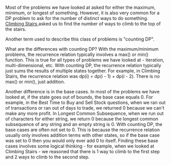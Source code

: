 Most of the problems we have looked at asked for either the maximum, minimum, or longest of something. However, it is also very common for a DP problem to ask for the number of distinct ways to do something. [ Climbing Stairs ](https://leetcode.com/problems/climbing-stairs/) asked us to find the number of ways to climb to the top of the stairs.

Another term used to describe this class of problems is "counting DP".

What are the differences with counting DP?
With the maximum/minimum problems, the recurrence relation typically involves a max() or min() function. This is true for all types of problems we have looked at - iteration, multi-dimensional, etc. With counting DP, the recurrence relation typically just sums the results of multiple states together. For example, in Climbing Stairs, the recurrence relation was dp(i) = dp(i - 1) + dp(i - 2). There is no max() or min(), just addition.

Another difference is in the base cases.
In most of the problems we have looked at, if the state goes out of bounds, the base case equals 0. For example, in the Best Time to Buy and Sell Stock questions, when we ran out of transactions or ran out of days to trade, we returned 0 because we can't make any more profit. In Longest Common Subsequence, when we run out of characters for either string, we return 0 because the longest common subsequence of any string and an empty string is 0. With counting DP, the base cases are often not set to 0. This is because the recurrence relation usually only involves addition terms with other states, so if the base case was set to 0 then you would only ever add 0 to itself. Finding these base cases involves some logical thinking - for example, when we looked at Climbing Stairs - we reasoned that there is 1 way to climb to the first step and 2 ways to climb to the second step.
